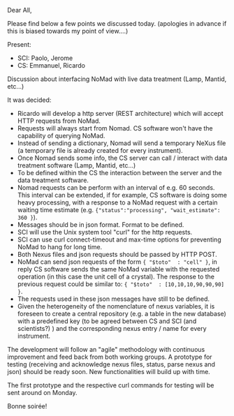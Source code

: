 Dear All,

Please find below a few points we discussed today.
(apologies in advance if this is biased towards my point of view....)

Present: 
  - SCI: Paolo, Jerome
  - CS: Emmanuel, Ricardo 

Discussion about interfacing NoMad with live data treatment (Lamp, Mantid, etc...)

It was decided:
  - Ricardo will develop a http server (REST architecture) which will accept HTTP requests from NoMad.
  - Requests will always start from Nomad. CS software won't have the capability of querying NoMad.
  - Instead of sending a dictionary, Nomad will send a temporary NeXus file (a temporary file is already created for every instrument).
  - Once Nomad sends some info, the CS server can call / interact with data treatment software (Lamp, Mantid, etc...)
  - To be defined within the CS the interaction between the server and the data treatment software.
  - Nomad requests can be perform with an interval of e.g. 60 seconds. This interval can be extended, if for example, CS software is doing some heavy processing, with a response to a NoMad request with a certain waiting time estimate (e.g. ```{"status":"processing", "wait_estimate": 360 }```).
  - Messages should be in json format. Format to be defined. 
  - SCI will use the Unix system tool "curl" for the http requests.
  - SCI can use curl connect-timeout and max-time options for preventing NoMad to hang for long time.
  - Both Nexus files and json requests should be passed by HTTP POST.
  - NoMad can send json requests of the form ```{ "$toto"  : "cell" }```, in reply CS software sends the same NoMad variable with the requested operation (in this case the unit cell of a crystal). The response to the previous request could be similar to: ```{ "$toto"  : [10,10,10,90,90,90] }```.
  - The requests used in these json messages have still to be defined.
  - Given the heterogeneity of the nomenclature of nexus variables, it is foreseen to create a central repository (e.g. a table in the new database) with a predefined key (to be agreed between CS and SCI (and scientists?) ) and the corresponding nexus entry / name for every instrument.

The development will follow an "agile" methodology with continuous improvement and feed back from both working groups. A prototype for testing (receiving and acknowledge nexus files, status, parse nexus and json) should be ready soon. New functionalities will build up with time.

The first prototype and the respective curl commands for testing will be sent around on Monday.

Bonne soirée!

